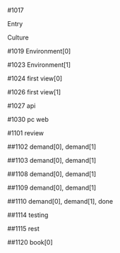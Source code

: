 #1017

Entry

Culture

#1019
Environment[0]

#1023
Environment[1]

#1024
first view[0]

#1026
first view[1]

#1027
api

#1030
pc web

#1101
review

##1102
demand[0], demand[1]

##1103
demand[0], demand[1]

##1108
demand[0], demand[1]

##1109
demand[0], demand[1]

##1110
demand[0], demand[1], done

##1114
testing

##1115
rest

##1120
book[0]